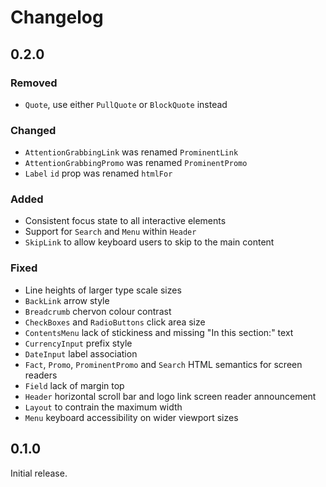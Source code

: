 # Changelog

## 0.2.0

### Removed

- `Quote`, use either `PullQuote` or `BlockQuote` instead

### Changed

- `AttentionGrabbingLink` was renamed `ProminentLink`
- `AttentionGrabbingPromo` was renamed `ProminentPromo`
- `Label` `id` prop was renamed `htmlFor`

### Added

- Consistent focus state to all interactive elements
- Support for `Search` and `Menu` within `Header`
- `SkipLink` to allow keyboard users to skip to the main content

### Fixed

- Line heights of larger type scale sizes
- `BackLink` arrow style
- `Breadcrumb` chervon colour contrast
- `CheckBoxes` and `RadioButtons` click area size
- `ContentsMenu` lack of stickiness and missing "In this section:" text
- `CurrencyInput` prefix style
- `DateInput` label association
- `Fact`, `Promo`, `ProminentPromo` and `Search` HTML semantics for screen readers
- `Field` lack of margin top
- `Header` horizontal scroll bar and logo link screen reader announcement
- `Layout` to contrain the maximum width
- `Menu` keyboard accessibility on wider viewport sizes

## 0.1.0

Initial release.
